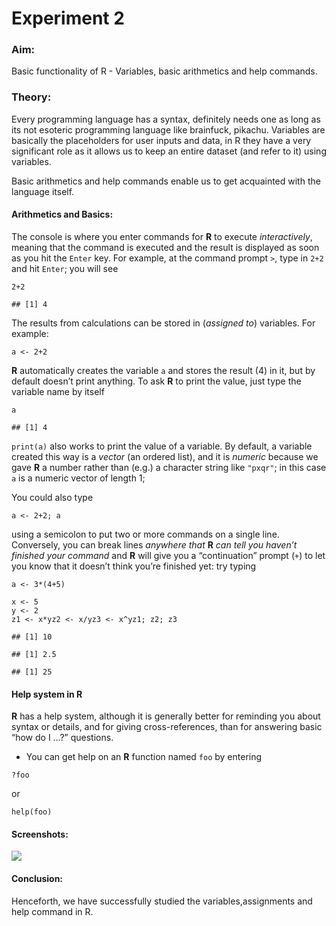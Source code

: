 # Experiment 2

### Aim:

Basic functionality of R - Variables, basic arithmetics and help commands.

### Theory:

Every programming language has a syntax, definitely needs one as long as its not esoteric programming language like brainfuck, pikachu. Variables are basically the placeholders for user inputs and data, in R they have a very significant role as it allows us to keep an entire dataset (and refer to it) using variables.

Basic arithmetics and help commands enable us to get acquainted with the language itself.

#### Arithmetics and Basics:

The console is where you enter commands for **R** to execute *interactively*, meaning that the command is executed and the result is displayed as soon as you hit the `Enter` key. For example, at the command prompt `>`, type in `2+2` and hit `Enter`; you will see

```
2+2 
```

```
## [1] 4
```

The results from calculations can be stored in (*assigned to*) variables. For example:

```
a <- 2+2
```

**R** automatically creates the variable `a` and stores the result (4) in it, but by default doesn’t print anything. To ask **R** to print the value, just type the variable name by itself

```
a
```

```
## [1] 4
```

`print(a)` also works to print the value of a variable. By default, a variable created this way is a *vector* (an ordered list), and it is *numeric* because we gave **R** a number rather than (e.g.) a character string like `"pxqr"`; in this case `a` is a numeric vector of length 1;

You could also type

```
a <- 2+2; a
```

using a semicolon to put two or more commands on a single line. Conversely, you can break lines *anywhere that* **R** *can tell you haven’t finished your command* and **R** will give you a “continuation” prompt (`+`) to let you know that it doesn’t think you’re finished yet: try typing

```
a <- 3*(4+5)
```

```
x <- 5
y <- 2
z1 <- x*yz2 <- x/yz3 <- x^yz1; z2; z3
```

```
## [1] 10
```

```
## [1] 2.5
```

```
## [1] 25
```

#### Help system in R

**R** has a help system, although it is generally better for reminding you about syntax or details, and for giving cross-references, than for answering basic “how do I …?” questions.

* You can get help on an **R** function named `foo` by entering

```
?foo
```

or

```
help(foo)
```



#### Screenshots:

![](/home/akuma/.config/marktext/images/30bdf1f8e0169b5b02f81185f9386d040f184c2b.png)



#### Conclusion:

Henceforth, we have successfully studied the variables,assignments and help command in R.


